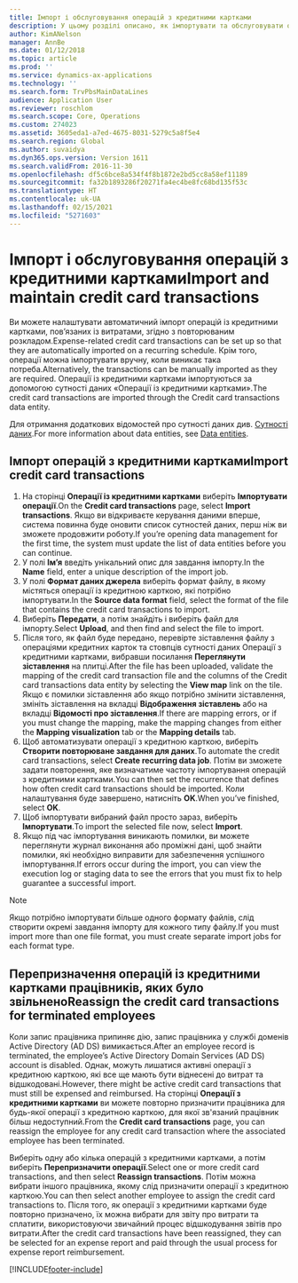 ```yaml
---
title: Імпорт і обслуговування операцій з кредитними картками
description: У цьому розділі описано, як імпортувати та обслуговувати операції із кредитними картками, пов'язані з витратами. Ці транзакції можна настроїти таким чином, щоб вони автоматично імпортувалися за розкладом із певною періодичністю, або їх можна імпортувати вручну за потреби.
author: KimANelson
manager: AnnBe
ms.date: 01/12/2018
ms.topic: article
ms.prod: ''
ms.service: dynamics-ax-applications
ms.technology: ''
ms.search.form: TrvPbsMainDataLines
audience: Application User
ms.reviewer: roschlom
ms.search.scope: Core, Operations
ms.custom: 274023
ms.assetid: 3605eda1-a7ed-4675-8031-5279c5a8f5e4
ms.search.region: Global
ms.author: suvaidya
ms.dyn365.ops.version: Version 1611
ms.search.validFrom: 2016-11-30
ms.openlocfilehash: df5c6bce8a534f4f8b1872e2bd5cc8a58ef11189
ms.sourcegitcommit: fa32b1893286f20271fa4ec4be8fc68bd135f53c
ms.translationtype: HT
ms.contentlocale: uk-UA
ms.lasthandoff: 02/15/2021
ms.locfileid: "5271603"
---
```

# <a name="import-and-maintain-credit-card-transactions"></a><span data-ttu-id="b941f-104">Імпорт і обслуговування операцій з кредитними картками</span><span class="sxs-lookup"><span data-stu-id="b941f-104">Import and maintain credit card transactions</span></span>

<span data-ttu-id="b941f-105">Ви можете налаштувати автоматичний імпорт операцій із кредитними картками, пов’язаних із витратами, згідно з повторюваним розкладом.</span><span class="sxs-lookup"><span data-stu-id="b941f-105">Expense-related credit card transactions can be set up so that they are automatically imported on a recurring schedule.</span></span> <span data-ttu-id="b941f-106">Крім того, операції можна імпортувати вручну, коли виникає така потреба.</span><span class="sxs-lookup"><span data-stu-id="b941f-106">Alternatively, the transactions can be manually imported as they are required.</span></span> <span data-ttu-id="b941f-107">Операції із кредитними картками імпортуються за допомогою сутності даних «Операції із кредитними картками».</span><span class="sxs-lookup"><span data-stu-id="b941f-107">The credit card transactions are imported through the Credit card transactions data entity.</span></span>

<span data-ttu-id="b941f-108">Для отримання додаткових відомостей про сутності даних див. [Сутності даних](https://docs.microsoft.com/dynamics365/fin-ops-core/dev-itpro/data-entities/data-entities).</span><span class="sxs-lookup"><span data-stu-id="b941f-108">For more information about data entities, see [Data entities](https://docs.microsoft.com/dynamics365/fin-ops-core/dev-itpro/data-entities/data-entities).</span></span>

## <a name="import-credit-card-transactions"></a><span data-ttu-id="b941f-109">Імпорт операцій з кредитними картками</span><span class="sxs-lookup"><span data-stu-id="b941f-109">Import credit card transactions</span></span>

1. <span data-ttu-id="b941f-110">На сторінці **Операції із кредитними картками** виберіть **Імпортувати операції**.</span><span class="sxs-lookup"><span data-stu-id="b941f-110">On the **Credit card transactions** page, select **Import transactions**.</span></span> <span data-ttu-id="b941f-111">Якщо ви відкриваєте керування даними вперше, система повинна буде оновити список сутностей даних, перш ніж ви зможете продовжити роботу.</span><span class="sxs-lookup"><span data-stu-id="b941f-111">If you’re opening data management for the first time, the system must update the list of data entities before you can continue.</span></span>
2. <span data-ttu-id="b941f-112">У полі **Ім’я** введіть унікальний опис для завдання імпорту.</span><span class="sxs-lookup"><span data-stu-id="b941f-112">In the **Name** field, enter a unique description of the import job.</span></span>
3. <span data-ttu-id="b941f-113">У полі **Формат даних джерела** виберіть формат файлу, в якому містяться операції із кредитною карткою, які потрібно імпортувати.</span><span class="sxs-lookup"><span data-stu-id="b941f-113">In the **Source data format** field, select the format of the file that contains the credit card transactions to import.</span></span>
4. <span data-ttu-id="b941f-114">Виберіть **Передати**, а потім знайдіть і виберіть файл для імпорту.</span><span class="sxs-lookup"><span data-stu-id="b941f-114">Select **Upload**, and then find and select the file to import.</span></span>
5. <span data-ttu-id="b941f-115">Після того, як файл буде передано, перевірте зіставлення файлу з операціями кредитних карток та стовпців сутності даних Операції з кредитними картками, вибравши посилання **Переглянути зіставлення** на плитці.</span><span class="sxs-lookup"><span data-stu-id="b941f-115">After the file has been uploaded, validate the mapping of the credit card transaction file and the columns of the Credit card transactions data entity by selecting the **View map** link on the tile.</span></span> <span data-ttu-id="b941f-116">Якщо є помилки зіставлення або якщо потрібно змінити зіставлення, змініть зіставлення на вкладці **Відображення зіставлень** або на вкладці **Відомості про зіставлення**.</span><span class="sxs-lookup"><span data-stu-id="b941f-116">If there are mapping errors, or if you must change the mapping, make the mapping changes from either the **Mapping visualization** tab or the **Mapping details** tab.</span></span>
6. <span data-ttu-id="b941f-117">Щоб автоматизувати операції з кредитною карткою, виберіть **Створити повторюване завдання для даних**.</span><span class="sxs-lookup"><span data-stu-id="b941f-117">To automate the credit card transactions, select **Create recurring data job**.</span></span> <span data-ttu-id="b941f-118">Потім ви зможете задати повторення, яке визначатиме частоту імпортування операцій з кредитними картками.</span><span class="sxs-lookup"><span data-stu-id="b941f-118">You can then set the recurrence that defines how often credit card transactions should be imported.</span></span> <span data-ttu-id="b941f-119">Коли налаштування буде завершено, натисніть **OK**.</span><span class="sxs-lookup"><span data-stu-id="b941f-119">When you’ve finished, select **OK**.</span></span>
7. <span data-ttu-id="b941f-120">Щоб імпортувати вибраний файл просто зараз, виберіть **Імпортувати**.</span><span class="sxs-lookup"><span data-stu-id="b941f-120">To import the selected file now, select **Import**.</span></span>
8. <span data-ttu-id="b941f-121">Якщо під час імпортування виникають помилки, ви можете переглянути журнал виконання або проміжні дані, щоб знайти помилки, які необхідно виправити для забезпечення успішного імпортування.</span><span class="sxs-lookup"><span data-stu-id="b941f-121">If errors occur during the import, you can view the execution log or staging data to see the errors that you must fix to help guarantee a successful import.</span></span>

> [!NOTE]
> <span data-ttu-id="b941f-122">Якщо потрібно імпортувати більше одного формату файлів, слід створити окремі завдання імпорту для кожного типу файлу.</span><span class="sxs-lookup"><span data-stu-id="b941f-122">If you must import more than one file format, you must create separate import jobs for each format type.</span></span>

## <a name="reassign-the-credit-card-transactions-for-terminated-employees"></a><span data-ttu-id="b941f-123">Перепризначення операцій із кредитними картками працівників, яких було звільнено</span><span class="sxs-lookup"><span data-stu-id="b941f-123">Reassign the credit card transactions for terminated employees</span></span>

<span data-ttu-id="b941f-124">Коли запис працівника припиняє дію, запис працівника у службі доменів Active Directory (AD DS) вимикається.</span><span class="sxs-lookup"><span data-stu-id="b941f-124">After an employee record is terminated, the employee’s Active Directory Domain Services (AD DS) account is disabled.</span></span> <span data-ttu-id="b941f-125">Однак, можуть лишатися активні операції з кредитною карткою, які все ще мають бути віднесені до витрат та відшкодовані.</span><span class="sxs-lookup"><span data-stu-id="b941f-125">However, there might be active credit card transactions that must still be expensed and reimbursed.</span></span> <span data-ttu-id="b941f-126">На сторінці **Операції з кредитними картками** ви можете повторно призначити працівника для будь-якої операції з кредитною карткою, для якої зв'язаний працівник більш недоступний.</span><span class="sxs-lookup"><span data-stu-id="b941f-126">From the **Credit card transactions** page, you can reassign the employee for any credit card transaction where the associated employee has been terminated.</span></span>

<span data-ttu-id="b941f-127">Виберіть одну або кілька операцій з кредитними картками, а потім виберіть **Перепризначити операції**.</span><span class="sxs-lookup"><span data-stu-id="b941f-127">Select one or more credit card transactions, and then select **Reassign transactions**.</span></span> <span data-ttu-id="b941f-128">Потім можна вибрати іншого працівника, якому слід призначити операції з кредитною карткою.</span><span class="sxs-lookup"><span data-stu-id="b941f-128">You can then select another employee to assign the credit card transactions to.</span></span> <span data-ttu-id="b941f-129">Після того, як операції з кредитними картками буде повторно призначено, їх можна вибрати для звіту про витрати та сплатити, використовуючи звичайний процес відшкодування звітів про витрати.</span><span class="sxs-lookup"><span data-stu-id="b941f-129">After the credit card transactions have been reassigned, they can be selected for an expense report and paid through the usual process for expense report reimbursement.</span></span>


[!INCLUDE[footer-include](../includes/footer-banner.md)]